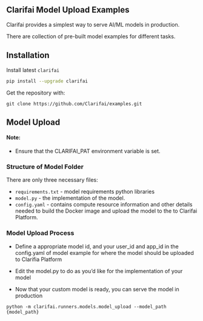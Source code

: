 ## Clarifai Model Upload Examples

Clarifai provides a simplest way to serve AI/ML models in production.

There are collection of pre-built model examples for different tasks.

## Installation

Install latest `clarifai`

```bash
pip install --upgrade clarifai
```

Get the repository with:

```
git clone https://github.com/Clarifai/examples.git
```

## Model Upload

#### Note:
- Ensure that the CLARIFAI_PAT environment variable is set.

### Structure of Model Folder

There are only three necessary files:
 - `requirements.txt` - model requirements python libraries
 - `model.py` - the implementation of the model.
 - `config.yaml` - contains compute resource information and other details needed to build the Docker image and upload the model to the to Clarifai Platform.

### Model Upload Process
- Define a appropriate model id, and your user_id and app_id in the config.yaml of model example for where the model should be uploaded to Clarifia Platform

- Edit the model.py to do as you’d like for the implementation of your model

- Now that your custom model is ready, you can serve the model in production

```
python -m clarifai.runners.models.model_upload --model_path {model_path}
```
